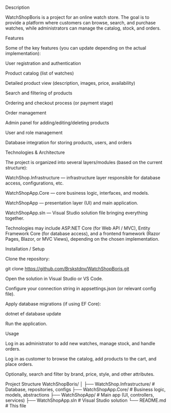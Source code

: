 Description

WatchShopBoris is a project for an online watch store.
The goal is to provide a platform where customers can browse, search, and purchase watches, while administrators can manage the catalog, stock, and orders.

Features

Some of the key features (you can update depending on the actual implementation):

User registration and authentication

Product catalog (list of watches)

Detailed product view (description, images, price, availability)

Search and filtering of products

Ordering and checkout process (or payment stage)

Order management

Admin panel for adding/editing/deleting products

User and role management

Database integration for storing products, users, and orders

Technologies & Architecture

The project is organized into several layers/modules (based on the current structure):

WatchShop.Infrastructure — infrastructure layer responsible for database access, configurations, etc.

WatchShopApp.Core — core business logic, interfaces, and models.

WatchShopApp — presentation layer (UI) and main application.

WatchShopApp.sln — Visual Studio solution file bringing everything together.

Technologies may include ASP.NET Core (for Web API / MVC), Entity Framework Core (for database access), and a frontend framework (Razor Pages, Blazor, or MVC Views), depending on the chosen implementation.

Installation / Setup

Clone the repository:

git clone https://github.com/Brskstdnv/WatchShopBoris.git


Open the solution in Visual Studio or VS Code.

Configure your connection string in appsettings.json (or relevant config file).

Apply database migrations (if using EF Core):

dotnet ef database update


Run the application.

Usage

Log in as administrator to add new watches, manage stock, and handle orders.

Log in as customer to browse the catalog, add products to the cart, and place orders.

Optionally, search and filter by brand, price, style, and other attributes.

Project Structure
WatchShopBoris/
│
├── WatchShop.Infrastructure/     # Database, repositories, configs
├── WatchShopApp.Core/           # Business logic, models, abstractions
├── WatchShopApp/                # Main app (UI, controllers, services)
├── WatchShopApp.sln             # Visual Studio solution
└── README.md                    # This file
